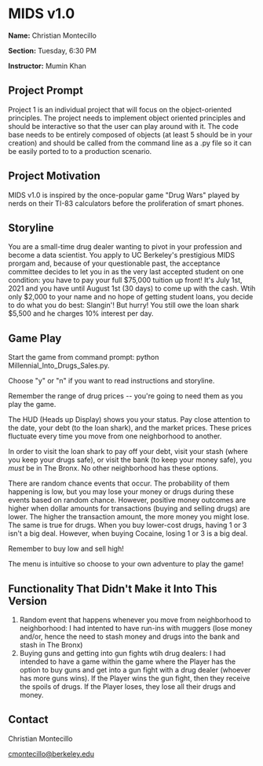 # MIDS v1.0

<b>Name:</b> Christian Montecillo

<b>Section:</b> Tuesday, 6:30 PM

<b>Instructor:</b> Mumin Khan

## Project Prompt

Project 1 is an individual project that will focus on the object-oriented principles. The project needs to implement object oriented principles and should be interactive so that the user can play around with it. The code base needs to be entirely composed of objects (at least 5 should be in your creation) and should be called from the command line as a .py file so it can be easily ported to to a production scenario.

## Project Motivation
MIDS v1.0 is inspired by the once-popular game "Drug Wars" played by nerds on their TI-83 calculators before the proliferation of smart phones.

## Storyline

You are a small-time drug dealer wanting to pivot in your profession and become a data scientist. You apply to UC Berkeley's prestigious MIDS prorgam and, because of your questionable past, the acceptance committee decides to let you in as the very last accepted student on one condition: you have to pay your full $75,000 tuition up front! It's July 1st, 2021 and you have until August 1st (30 days) to come up with the cash. Wtih only $2,000 to your name and no hope of getting student loans, you decide to do what you do best: Slangin'! But hurry! You still owe the loan shark $5,500 and he charges 10% interest per day.

## Game Play

Start the game from command prompt: python Millennial_Into_Drugs_Sales.py.

Choose "y" or "n" if you want to read instructions and storyline.

Remember the range of drug prices -- you're going to need them as you play the game.

The HUD (Heads up Display) shows you your status. Pay close attention to the date, your debt (to the loan shark), and the market prices. These prices fluctuate every time you move from one neighborhood to another.

In order to visit the loan shark to pay off your debt, visit your stash (where you keep your drugs safe), or visit the bank (to keep your money safe), you <em>must</em> be in The Bronx. No other neighborhood has these options.

There are random chance events that occur. The probability of them happening is low, but you may lose your money or drugs during these events based on random chance. However, positive money outcomes are higher when dollar amounts for transactions (buying and selling drugs) are lower. The higher the transaction amount, the more money you might lose. The same is true for drugs. When you buy lower-cost drugs, having 1 or 3 isn't a big deal. However, when buying Cocaine, losing 1 or 3 is a big deal.

Remember to buy low and sell high!

The menu is intuitive so choose to your own adventure to play the game!

## Functionality That Didn't Make it Into This Version

1. Random event that happens whenever you move from neighborhood to neighborhood: I had intented to have run-ins with muggers (lose money and/or, hence the need to stash money and drugs into the bank and stash in The Bronx)
2. Buying guns and getting into gun fights wtih drug dealers: I had intended to have a game within the game where the Player has the option to buy guns and get into a gun fight with a drug dealer (whoever has more guns wins). If the Player wins the gun fight, then they receive the spoils of drugs. If the Player loses, they lose all their drugs and money.

## Contact

Christian Montecillo

cmontecillo@berkeley.edu
